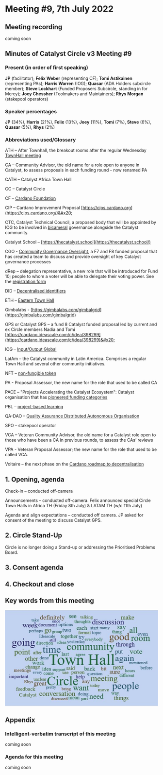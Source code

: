 # Meeting #9, 7th July 2022

## Meeting recording

coming soon

## Minutes of Catalyst Circle v3 Meeting #9 <a href="#minutes-of-catalyst-circle-v3-meeting-6" id="minutes-of-catalyst-circle-v3-meeting-6"></a>

### Present (in order of first speaking) <a href="#present-in-order-of-first-speaking" id="present-in-order-of-first-speaking"></a>

**JP** (facilitator); **Felix Weber** (representing CF); **Tomi Astikainen** (representing PAs); **Harris Warren** (IOG); **Quasar** (ADA Holders subcircle member); **Steve Lockhart** (Funded Proposers Subcircle, standing in for Mercy); **Joey Chessher** (Toolmakers and Maintainers); **Rhys Morgan** (stakepool operators)

### Speaker percentages

**JP** (34%), **Harris** (21%), **Felix** (13%), **Joey** (11%), **Tomi** (7%), **Steve** (6%), **Quasar** (5%), **Rhys** (2%)

### Abbreviations used/Glossary <a href="#abbreviations-used-glossary" id="abbreviations-used-glossary"></a>

ATH – After Townhall, the breakout rooms after the regular Wednesday [TownHall meeting](https://bit.ly/3rCicSR)

CA – Community Advisor, the old name for a role open to anyone in Catalyst, to assess proposals in each funding round - now renamed PA

CATH – Catalyst Africa Town Hall

CC – Catalyst Circle

CF – [Cardano Foundation](https://cardanofoundation.org/)

CIP – Cardano Improvement Proposal [https://cips.cardano.org](https://cips.cardano.org/)&#x20;

CTC, Catalyst Technical Council, a proposed body that will be appointed by IOG to be involved in [bicameral](https://en.wikipedia.org/wiki/Bicameralism) governance alongside the Catalyst community.

Catalyst School – [https://thecatalyst.school](https://thecatalyst.school/)

CGO - [Community Governance Oversight](https://quality-assurance-dao.gitbook.io/community-governance-oversight/), a F7 and F8 funded proposal that has created a team to discuss and provide oversight of key Catalyst governance processes

dRep – delegation representative, a new role that will be introduced for Fund 10; people to whom a voter will be able to delegate their voting power. See the [registration form](https://docs.google.com/forms/d/e/1FAIpQLSfPSb\_cDlIxN6cnnbOrJN\_oxDBmxB3kENbsE\_\_pmMAw8yJk0w/viewform)

DID – [Decentralised identifiers](https://en.wikipedia.org/wiki/Decentralized\_identifiers)

ETH – [Eastern Town Hall](https://www.youtube.com/channel/UCV2lFD4AtGRT-WIrLoX58lg)

Gimbalabs - [https://gimbalabs.com/gimbalgrid](https://gimbalabs.com/gimbalgrid)

GPS or Catalyst GPS – a fund 8 Catalyst funded proposal led by current and ex Circle members Nadia and Tomi [https://cardano.ideascale.com/c/idea/398299](https://cardano.ideascale.com/c/idea/398299)&#x20;

IOG – [Input/Output Global](https://iohk.io/)

LatAm – the Catalyst community in Latin America. Comprises a regular Town Hall and several other community initiatives.

NFT – [non-fungible token](https://en.wikipedia.org/wiki/Non-fungible\_token)

PA - Proposal Assessor, the new name for the role that used to be called CA

PACE – "Projects Accelerating the Catalyst Ecosystem": Catalyst organisation that has [pioneered funding categories](https://docs.catalystcontributors.org/funding-categorisation-analysis/)

PBL – [project-based learning](https://en.wikipedia.org/wiki/Project-based\_learning)

QA-DAO – [Quality Assurance Distributed Autonomous Organisation](https://quality-assurance-dao.github.io/)

SPO – stakepool operator

VCA – Veteran Community Advisor, the old name for a Catalyst role open to those who have been a CA in previous rounds, to assess the CAs’ reviews

VPA - Veteran Proposal Assessor; the new name for the role that used to be called VCA.

Voltaire – the next phase on the [Cardano roadmap to decentralisation](https://roadmap.cardano.org/en/voltaire/)

## 1. Opening, agenda <a href="#1.-opening-agenda-0-00" id="1.-opening-agenda-0-00"></a>

Check-in – conducted off-camera

Announcements – conducted off-camera. Felix announced special Circle Town Halls in Africa TH (Friday 8th July) & LATAM TH (w/c 11th July)

Agenda and align expectations – conducted off camera. JP asked for consent of the meeting to discuss Catalyst GPS.

## **2. Circle Stand-Up**

Circle is no longer doing a Stand-up or addressing the Prioritised Problems Board.

## 3. Consent agenda <a href="#3.-consent-agenda-1-07-01" id="3.-consent-agenda-1-07-01"></a>

## 4. Checkout and close

## Key words from this meeting <a href="#key-words-from-this-meeting" id="key-words-from-this-meeting"></a>

![](<../.gitbook/assets/frequentword mtg9.JPG>)

## Appendix

### Intelligent-verbatim transcript of this meeting <a href="#intelligent-verbatim-transcript-of-this-meeting" id="intelligent-verbatim-transcript-of-this-meeting"></a>

coming soon

### Agenda for this meeting <a href="#agenda-for-this-meeting" id="agenda-for-this-meeting"></a>

coming soon



